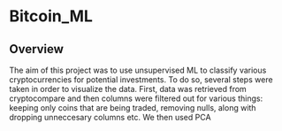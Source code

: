 # Bitcoin_ML
 
## Overview

The aim of this project was to use unsupervised ML to classify various cryptocurrencies for potential investments. To do so, several steps were taken in order to visualize the data. First, data was retrieved from cryptocompare and then columns were filtered out for various things: keeping only coins that are being traded, removing nulls, along with dropping unneccesary columns etc. We then used PCA 
